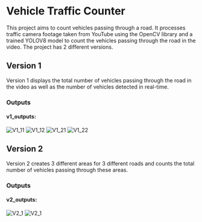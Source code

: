# Vehicle Traffic Counter

This project aims to count vehicles passing through a road. It processes traffic camera footage taken from YouTube using the OpenCV library and a trained YOLOV8 model to count the vehicles passing through the road in the video. The project has 2 different versions.

## Version 1
Version 1 displays the total number of vehicles passing through the road in the video as well as the number of vehicles detected in real-time.

### Outputs
#### v1_outputs:
![V1_11](output_tracker11.gif)
![V1_12](output_tracker12.gif)
![V1_21](output_tracker21.gif)
![V1_22](output_tracker22.gif)

## Version 2
Version 2 creates 3 different areas for 3 different roads and counts the total number of vehicles passing through these areas.

### Outputs
#### v2_outputs:
![V2_1](output_tracker_with_area11.gif)
![V2_1](output_tracker_with_area12.gif)
